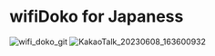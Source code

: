 # wifiDoko for Japaness
![wifi_doko_git](https://github.com/kof99athena/wifiDokoforJapaness/assets/128768118/eefc44e0-7ed1-4bde-8874-e0380323dbbe)
![KakaoTalk_20230608_163600932](https://github.com/kof99athena/OpenAPIforJapaness-/assets/128768118/ef530119-3c0b-4656-9acc-c9cf39ac48b1)



